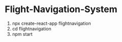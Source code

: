 # Flight-Navigation-System

1. npx create-react-app flightnavigation
2. cd flightnavigation
3. npm start
